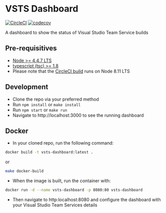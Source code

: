 # VSTS Dashboard

[![CircleCI](https://circleci.com/gh/emisgroup/vsts-dashboard.svg?style=svg)](https://circleci.com/gh/emisgroup/vsts-dashboard) [![codecov](https://codecov.io/gh/emisgroup/vsts-dashboard/branch/master/graph/badge.svg)](https://codecov.io/gh/emisgroup/vsts-dashboard)

A dashboard to show the status of Visual Studio Team Service builds

## Pre-requisitives

* [Node >= 4.4.7 LTS](https://nodejs.org)
* [typescript (tsc) >= 1.8](https://www.npmjs.com/package/typescript)
* Please note that the [CircleCI build](https://circleci.com/gh/emisgroup/vsts-dashboard) runs on Node 8.11 LTS

## Development

* Clone the repo via your preferred method
* Run `npm install` or `make install`
* Run `npm start` or `make run`
* Navigate to http://localhost:3000 to see the running dashboard

## Docker

* In your cloned repo, run the following command:

```bash
docker build -t vsts-dashboard:latest .
```

or

```bash
make docker-build
```

* When the image is built, run the container with:

```bash
docker run -d --name vsts-dashboard -p 8080:80 vsts-dashboard
```

* Then navigate to http:localhost:8080 and configure the dashboard with your Visual Studio Team Services details
